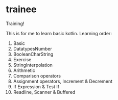 # trainee
Training!

This is for me to learn basic kotlin. Learning order:

1. Basic
2. DatatypesNumber
3. BooleanCharString
4. Exercise
5. StringInterpolation
6. Arithmetic
7. Comparison operators
8. Assignment operators, Increment & Decrement
9. If Expression & Test If
10. Readline, Scanner & Buffered
